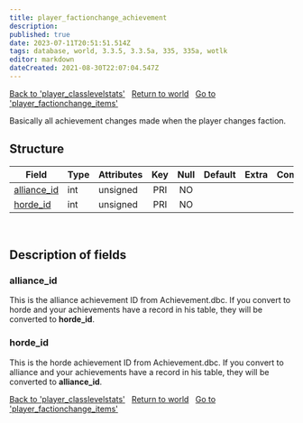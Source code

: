 ```yaml
---
title: player_factionchange_achievement
description: 
published: true
date: 2023-07-11T20:51:51.514Z
tags: database, world, 3.3.5, 3.3.5a, 335, 335a, wotlk
editor: markdown
dateCreated: 2021-08-30T22:07:04.547Z
---
```


<a href="https://trinitycore.info/en/database/335/world/player_classlevelstats" class="mt-5 v-btn v-btn--depressed v-btn--flat v-btn--outlined theme--light v-size--default darkblue--text text--lighten-3"><span class="v-btn__content"><i aria-hidden="true" class="v-icon notranslate v-icon--left mdi mdi-arrow-left theme--light"></i><span>Back to 'player_classlevelstats'</span></span></a>&nbsp;&nbsp;&nbsp;<a href="https://trinitycore.info/en/database/335/world/home" class="mt-5 v-btn v-btn--depressed v-btn--flat v-btn--outlined theme--light v-size--default darkblue--text text--lighten-3"><span class="v-btn__content"><i aria-hidden="true" class="v-icon notranslate v-icon--left mdi mdi-home-outline theme--light"></i><span>Return to world</span></span></a>&nbsp;&nbsp;&nbsp;<a href="https://trinitycore.info/en/database/335/world/player_factionchange_items" class="mt-5 v-btn v-btn--depressed v-btn--flat v-btn--outlined theme--light v-size--default darkblue--text text--lighten-3"><span class="v-btn__content"><span>Go to 'player_factionchange_items'</span><i aria-hidden="true" class="v-icon notranslate v-icon--right mdi mdi-arrow-right theme--light"></i></span></a>

Basically all achievement changes made when the player changes faction.

## Structure

| Field | Type | Attributes | Key | Null | Default | Extra | Comment |
| --- | --- | --- | :---: | :---: | --- | --- | --- |
| [alliance_id](#alliance_id) | int | unsigned | PRI | NO |  |  |  |
| [horde_id](#horde_id) | int | unsigned | PRI | NO |  |  |  |
&nbsp;
## Description of fields

### alliance_id
This is the alliance achievement ID from Achievement.dbc. If you convert to horde and your achievements have a record in his table, they will be converted to **horde_id**.
&nbsp;

### horde_id
This is the horde achievement ID from Achievement.dbc. If you convert to alliance and your achievements have a record in his table, they will be converted to **alliance_id**.
&nbsp;

<a href="https://trinitycore.info/en/database/335/world/player_classlevelstats" class="mt-5 v-btn v-btn--depressed v-btn--flat v-btn--outlined theme--light v-size--default darkblue--text text--lighten-3"><span class="v-btn__content"><i aria-hidden="true" class="v-icon notranslate v-icon--left mdi mdi-arrow-left theme--light"></i><span>Back to 'player_classlevelstats'</span></span></a>&nbsp;&nbsp;&nbsp;<a href="https://trinitycore.info/en/database/335/world/home" class="mt-5 v-btn v-btn--depressed v-btn--flat v-btn--outlined theme--light v-size--default darkblue--text text--lighten-3"><span class="v-btn__content"><i aria-hidden="true" class="v-icon notranslate v-icon--left mdi mdi-home-outline theme--light"></i><span>Return to world</span></span></a>&nbsp;&nbsp;&nbsp;<a href="https://trinitycore.info/en/database/335/world/player_factionchange_items" class="mt-5 v-btn v-btn--depressed v-btn--flat v-btn--outlined theme--light v-size--default darkblue--text text--lighten-3"><span class="v-btn__content"><span>Go to 'player_factionchange_items'</span><i aria-hidden="true" class="v-icon notranslate v-icon--right mdi mdi-arrow-right theme--light"></i></span></a>

